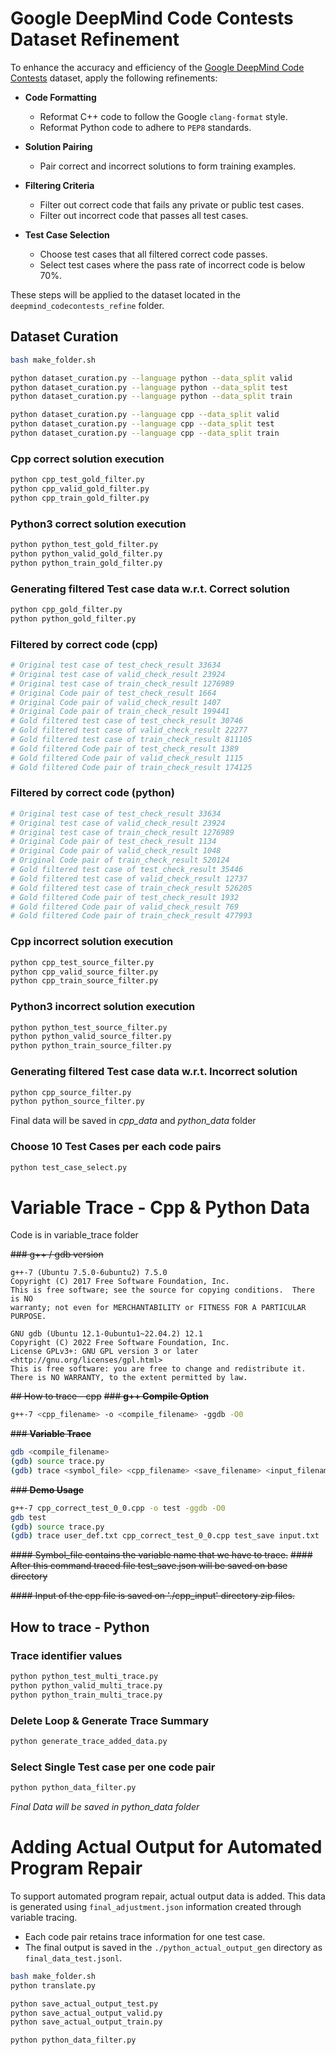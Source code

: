 # Google DeepMind Code Contests Dataset Refinement

To enhance the accuracy and efficiency of the [Google DeepMind Code Contests](https://github.com/google-deepmind/code_contests) dataset, apply the following refinements:

- **Code Formatting**  
  - Reformat C++ code to follow the Google `clang-format` style.
  - Reformat Python code to adhere to `PEP8` standards.

- **Solution Pairing**  
  - Pair correct and incorrect solutions to form training examples.

- **Filtering Criteria**  
  - Filter out correct code that fails any private or public test cases.
  - Filter out incorrect code that passes all test cases.

- **Test Case Selection**  
  - Choose test cases that all filtered correct code passes.
  - Select test cases where the pass rate of incorrect code is below 70%.

These steps will be applied to the dataset located in the `deepmind_codecontests_refine` folder.


## Dataset Curation
```bash
bash make_folder.sh

python dataset_curation.py --language python --data_split valid
python dataset_curation.py --language python --data_split test
python dataset_curation.py --language python --data_split train

python dataset_curation.py --language cpp --data_split valid
python dataset_curation.py --language cpp --data_split test
python dataset_curation.py --language cpp --data_split train
```
### Cpp correct solution execution
```bash
python cpp_test_gold_filter.py
python cpp_valid_gold_filter.py
python cpp_train_gold_filter.py
```
### Python3 correct solution execution
```bash
python python_test_gold_filter.py
python python_valid_gold_filter.py
python python_train_gold_filter.py
```
### Generating filtered Test case data w.r.t. Correct solution
```bash
python cpp_gold_filter.py
python python_gold_filter.py
```
### Filtered by correct code (cpp)
```bash
# Original test case of test_check_result 33634
# Original test case of valid_check_result 23924
# Original test case of train_check_result 1276989
# Original Code pair of test_check_result 1664
# Original Code pair of valid_check_result 1407
# Original Code pair of train_check_result 199441
# Gold filtered test case of test_check_result 30746
# Gold filtered test case of valid_check_result 22277
# Gold filtered test case of train_check_result 811105
# Gold filtered Code pair of test_check_result 1389
# Gold filtered Code pair of valid_check_result 1115
# Gold filtered Code pair of train_check_result 174125
```

### Filtered by correct code (python)
```bash
# Original test case of test_check_result 33634
# Original test case of valid_check_result 23924
# Original test case of train_check_result 1276989
# Original Code pair of test_check_result 1134
# Original Code pair of valid_check_result 1048
# Original Code pair of train_check_result 520124
# Gold filtered test case of test_check_result 35446
# Gold filtered test case of valid_check_result 12737
# Gold filtered test case of train_check_result 526205
# Gold filtered Code pair of test_check_result 1932
# Gold filtered Code pair of valid_check_result 769
# Gold filtered Code pair of train_check_result 477993
```
### Cpp incorrect solution execution
```bash
python cpp_test_source_filter.py
python cpp_valid_source_filter.py
python cpp_train_source_filter.py
```
### Python3 incorrect solution execution
```bash
python python_test_source_filter.py
python python_valid_source_filter.py
python python_train_source_filter.py
```
### Generating filtered Test case data w.r.t. Incorrect solution
```bash
python cpp_source_filter.py
python python_source_filter.py
```

Final data will be saved in *cpp_data* and *python_data* folder
### Choose 10 Test Cases per each code pairs
```bash
python test_case_select.py
```

# Variable Trace - Cpp & Python Data
Code is in variable_trace folder

~~### g++ / gdb version~~
```
g++-7 (Ubuntu 7.5.0-6ubuntu2) 7.5.0
Copyright (C) 2017 Free Software Foundation, Inc.
This is free software; see the source for copying conditions.  There is NO
warranty; not even for MERCHANTABILITY or FITNESS FOR A PARTICULAR PURPOSE.
```
```
GNU gdb (Ubuntu 12.1-0ubuntu1~22.04.2) 12.1
Copyright (C) 2022 Free Software Foundation, Inc.
License GPLv3+: GNU GPL version 3 or later <http://gnu.org/licenses/gpl.html>
This is free software: you are free to change and redistribute it.
There is NO WARRANTY, to the extent permitted by law.
```

~~## How to trace - cpp~~
~~### **g++ Compile Option**~~
```bash
g++-7 <cpp_filename> -o <compile_filename> -ggdb -O0
```

~~### **Variable Trace**~~
```bash
gdb <compile_filename>
(gdb) source trace.py
(gdb) trace <symbol_file> <cpp_filename> <save_filename> <input_filename>
```

~~### **Demo Usage**~~
```bash
g++-7 cpp_correct_test_0_0.cpp -o test -ggdb -O0
gdb test
(gdb) source trace.py
(gdb) trace user_def.txt cpp_correct_test_0_0.cpp test_save input.txt
```
~~#### Symbol_file contains the variable name that we have to trace.~~
~~#### After this command traced file test_save.json will be saved on base directory~~

~~#### Input of the cpp file is saved on './cpp_input' directory zip files.~~

## How to trace - Python
### Trace identifier values
```bash
python python_test_multi_trace.py
python python_valid_multi_trace.py
python python_train_multi_trace.py
```
### Delete Loop & Generate Trace Summary
```bash
python generate_trace_added_data.py
```
### Select Single Test case per one code pair
```bash
python python_data_filter.py
```

*Final Data will be saved in python_data folder*

# Adding Actual Output for Automated Program Repair

To support automated program repair, actual output data is added. This data is generated using `final_adjustment.json` information created through variable tracing.

- Each code pair retains trace information for one test case.
- The final output is saved in the `./python_actual_output_gen` directory as `final_data_test.jsonl`.

```bash
bash make_folder.sh
python translate.py

python save_actual_output_test.py
python save_actual_output_valid.py
python save_actual_output_train.py

python python_data_filter.py
```
